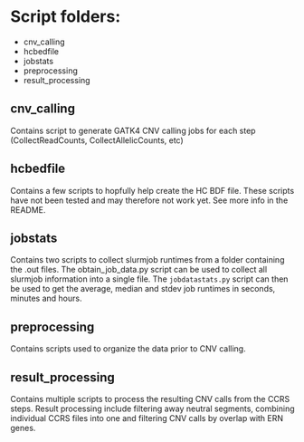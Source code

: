 # Script folders:
* cnv_calling
* hcbedfile
* jobstats
* preprocessing
* result_processing


## cnv_calling
Contains script to generate GATK4 CNV calling jobs for each step (CollectReadCounts, CollectAllelicCounts, etc)


## hcbedfile
Contains a few scripts to hopfully help create the HC BDF file. These scripts have not been tested and may therefore not work yet. See more info in the README.


## jobstats
Contains two scripts to collect slurmjob runtimes from a folder containing the .out files. The obtain_job_data.py script can be used to collect all slurmjob information into a single file. The `jobdatastats.py` script can then be used to get the average, median and stdev job runtimes in seconds, minutes and hours.


## preprocessing
Contains scripts used to organize the data prior to CNV calling.


## result_processing
Contains multiple scripts to process the resulting CNV calls from the CCRS steps. Result processing include filtering away neutral segments, combining individual CCRS files into one and filtering CNV calls by overlap with ERN genes.

